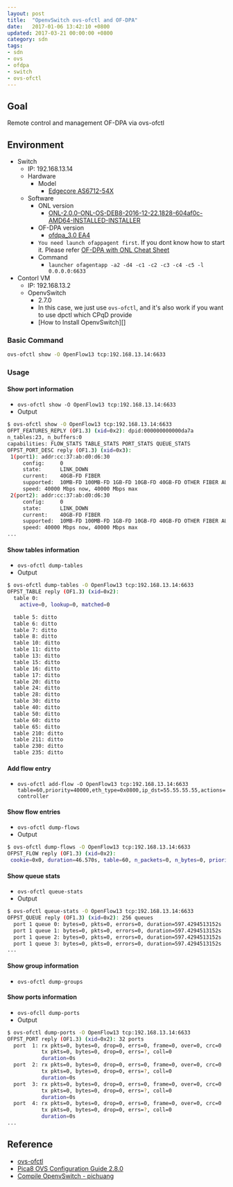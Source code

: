 ```yaml
---
layout: post
title:  "OpenvSwitch ovs-ofctl and OF-DPA"
date:   2017-01-06 13:42:10 +0800
updated: 2017-03-21 00:00:00 +0800
category: sdn
tags:
- sdn
- ovs
- ofdpa
- switch
- ovs-ofctl
---
```


## Goal
Remote control and management OF-DPA via ovs-ofctl

## Environment
- Switch
  - IP: 192.168.13.14
  - Hardware
    - Model
      - [Edgecore AS6712-54X](http://www.edge-core.com/productsInfo.php?cls=1&cls2=7&cls3=43&id=12)
  - Software
    - ONL version
      - [ONL-2.0.0-ONL-OS-DEB8-2016-12-22.1828-604af0c-AMD64-INSTALLED-INSTALLER](http://opennetlinux.org/binaries/2016.12.22.18.28.604af0c9b3dc9504870c30273ab22f2fb62746c3/ONL-2.0.0-ONL-OS-DEB8-2016-12-22.1828-604af0c-AMD64-INSTALLED-INSTALLER)
    - OF-DPA version
      - [ofdpa_3.0 EA4](https://github.com/onfsdn/atrium-docs/blob/master/16A/ONOS/builds/ofdpa_3.0.4.0%2Baccton1.0~1-1_amd64.deb)
    - `You need launch ofappagent first`. If you dont know how to start it. Please refer [OF-DPA with ONL Cheat Sheet](http://blog.pichuang.com.tw/ofdpa-with-onl-cheat-sheet)
    - Command
      - `launcher ofagentapp -a2 -d4 -c1 -c2 -c3 -c4 -c5 -l 0.0.0.0:6633`
- Contorl VM
  - IP: 192.168.13.2
  - OpenvSwitch
    - 2.7.0
    - In this case, we just use `ovs-ofctl`, and it's also work if you want to use dpctl which CPqD provide
    - [How to Install OpenvSwitch][]

### Basic Command
```bash
ovs-ofctl show -O OpenFlow13 tcp:192.168.13.14:6633
```

### Usage

#### Show port information
- `ovs-ofctl show -O OpenFlow13 tcp:192.168.13.14:6633`
- Output
```bash
$ ovs-ofctl show -O OpenFlow13 tcp:192.168.13.14:6633
OFPT_FEATURES_REPLY (OF1.3) (xid=0x2): dpid:000000000000da7a
n_tables:23, n_buffers:0
capabilities: FLOW_STATS TABLE_STATS PORT_STATS QUEUE_STATS
OFPST_PORT_DESC reply (OF1.3) (xid=0x3):
 1(port1): addr:cc:37:ab:d0:d6:30
     config:     0
     state:      LINK_DOWN
     current:    40GB-FD FIBER
     supported:  10MB-FD 100MB-FD 1GB-FD 10GB-FD 40GB-FD OTHER FIBER AUTO_NEG AUTO_PAUSE AUTO_PAUSE_ASYM
     speed: 40000 Mbps now, 40000 Mbps max
 2(port2): addr:cc:37:ab:d0:d6:30
     config:     0
     state:      LINK_DOWN
     current:    40GB-FD FIBER
     supported:  10MB-FD 100MB-FD 1GB-FD 10GB-FD 40GB-FD OTHER FIBER AUTO_NEG AUTO_PAUSE AUTO_PAUSE_ASYM
     speed: 40000 Mbps now, 40000 Mbps max
...
```

#### Show tables information
- `ovs-ofctl dump-tables`
- Output
```bash
$ ovs-ofctl dump-tables -O OpenFlow13 tcp:192.168.13.14:6633
OFPST_TABLE reply (OF1.3) (xid=0x2):
  table 0:
    active=0, lookup=0, matched=0

  table 5: ditto
  table 6: ditto
  table 7: ditto
  table 8: ditto
  table 10: ditto
  table 11: ditto
  table 13: ditto
  table 15: ditto
  table 16: ditto
  table 17: ditto
  table 20: ditto
  table 24: ditto
  table 28: ditto
  table 30: ditto
  table 40: ditto
  table 50: ditto
  table 60: ditto
  table 65: ditto
  table 210: ditto
  table 211: ditto
  table 230: ditto
  table 235: ditto
```

#### Add flow entry
- `ovs-ofctl add-flow -O OpenFlow13 tcp:192.168.13.14:6633 table=60,priority=40000,eth_type=0x0800,ip_dst=55.55.55.55,actions=controller`

#### Show flow entries
- `ovs-ofctl dump-flows`
- Output
```bash
$ ovs-ofctl dump-flows -O OpenFlow13 tcp:192.168.13.14:6633
OFPST_FLOW reply (OF1.3) (xid=0x2):
 cookie=0x0, duration=46.570s, table=60, n_packets=0, n_bytes=0, priority=40000,ip,nw_dst=55.55.55.55 actions=CONTROLLER:65535
```

#### Show queue stats
- `ovs-ofctl queue-stats`
- Output
```bash
$ ovs-ofctl queue-stats -O OpenFlow13 tcp:192.168.13.14:6633
OFPST_QUEUE reply (OF1.3) (xid=0x2): 256 queues
  port 1 queue 0: bytes=0, pkts=0, errors=0, duration=597.4294513152s
  port 1 queue 1: bytes=0, pkts=0, errors=0, duration=597.4294513152s
  port 1 queue 2: bytes=0, pkts=0, errors=0, duration=597.4294513152s
  port 1 queue 3: bytes=0, pkts=0, errors=0, duration=597.4294513152s
...
```

#### Show group information
- `ovs-ofctl dump-groups`

#### Show ports information
- `ovs-ofcll dump-ports`
- Output
```bash
$ ovs-ofctl dump-ports -O OpenFlow13 tcp:192.168.13.14:6633
OFPST_PORT reply (OF1.3) (xid=0x2): 32 ports
  port  1: rx pkts=0, bytes=0, drop=0, errs=0, frame=0, over=0, crc=0
           tx pkts=0, bytes=0, drop=0, errs=?, coll=0
           duration=0s
  port  2: rx pkts=0, bytes=0, drop=0, errs=0, frame=0, over=0, crc=0
           tx pkts=0, bytes=0, drop=0, errs=?, coll=0
           duration=0s
  port  3: rx pkts=0, bytes=0, drop=0, errs=0, frame=0, over=0, crc=0
           tx pkts=0, bytes=0, drop=0, errs=?, coll=0
           duration=0s
  port  4: rx pkts=0, bytes=0, drop=0, errs=0, frame=0, over=0, crc=0
           tx pkts=0, bytes=0, drop=0, errs=?, coll=0
           duration=0s
...
```

## Reference
- [ovs-ofctl][1]
- [Pica8 OVS Configuration Guide 2.8.0][2]
- [Compile OpenvSwitch - pichuang][3]

[1]: http://openvswitch.org/support/dist-docs/ovs-ofctl.8.txt
[2]: http://www.pica8.com/wp-content/uploads/2015/09/v2.8/html/ovs-configuration-guide/
[3]: http://blog.pichuang.com.tw/compile-openvswitch/